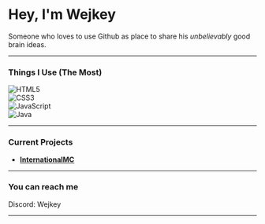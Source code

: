 # Hey, I'm Wejkey

Someone who loves to use Github as place to share his *unbelievably* good brain ideas.

---

### Things I Use (The Most)

![HTML5](https://img.shields.io/badge/HTML5-E34F26?style=flat&logoColor=white)<br>
![CSS3](https://img.shields.io/badge/CSS3-1572B6?style=flat&logoColor=white)<br>
![JavaScript](https://img.shields.io/badge/JavaScript-F7DF1E?style=flat&logoColor=black)<br>
![Java](https://img.shields.io/badge/Java-007396?style=flat&logoColor=white)

---

### Current Projects

- [**InternationalMC**](https://internationalmc.pages.dev) 

---

### You can reach me

Discord: Wejkey

---
